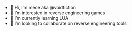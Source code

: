 - 👋 Hi, I’m mece aka @voidfiction
- 👀 I’m interested in reverse engineering games
- 🌱 I’m currently learning LUA
- 💞️ I’m looking to collaborate on reverse engineering tools

<!---
voidfiction/voidfiction is a ✨ special ✨ repository because its `README.md` (this file) appears on your GitHub profile.
You can click the Preview link to take a look at your changes.
--->
